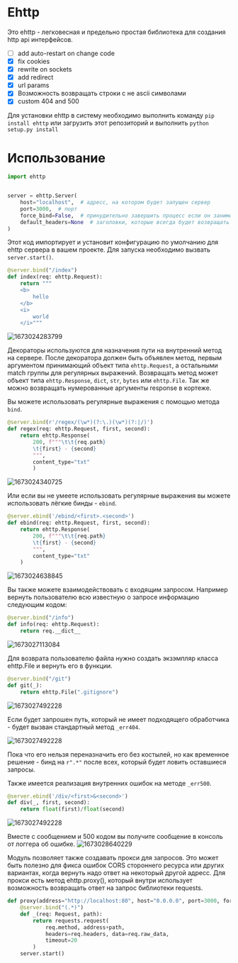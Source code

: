 # Ehttp

Это ehttp - легковесная и предельно простая библиотека для создания http api интерфейсов.

- [ ] add auto-restart on change code
- [X] fix cookies
- [X] rewrite on sockets
- [X] add redirect
- [X] url params
- [X] Возможность возвращать строки с не ascii символами
- [X] custom 404 and 500

Для установки ehttp в систему необходимо выполнить команду `pip install ehttp` или загрузить этот репозиторий и выполнить `python setup.py install`

# Использование

```python
import ehttp


server = ehttp.Server(
    host="localhost",  # адресс, на котором будет запущен сервер
    port=3000,  # порт
    force_bind=False,  # принудительно завершить процесс если он занимает нужный порт
    default_headers=None  # заголовки, которые всегда будет возвращать сервер
)
```

Этот код импортирует и установит конфигурацию по умолчанию для ehttp сервера в вашем проекте.
Для запуска необходимо вызвать `server.start()`.

```python
@server.bind("/index")
def index(req: ehttp.Request):
    return """
    <b>
        hello
    </b> 
    <i>
        world
    </i>"""
```

![1673024283799](image/README/1673024283799.png)

Декораторы используются для назначения пути на внутренний метод на сервере.
После декоратора должен быть объявлен метод, первым аргументом принимающий объект типа `ehttp.Request`, а остальными matсh группы для регулярных выражений.
Возвращать метод может объект типа `ehttp.Response`, `dict`, `str`, `bytes` или `ehttp.File`. Так же можно возвращать нумерованные аргументы response в кортеже.

Вы можете использовать регулярные выражения с помощью метода `bind`.

```python
@server.bind(r'/regex/(\w*)(?:\.)(\w*)(?:|/)')
def regex(req: ehttp.Request, first, second):
    return ehttp.Response(
        200, f"""\t\t{req.path}
        \t{first} - {second}
        """,
        content_type="txt"
        )
```

![1673024340725](image/README/1673024340725.png)

Или если вы не умеете использовать регулярные выражения вы можете использовать лёгкие бинды - `ebind`.

```python
@server.ebind('/ebind/<first>.<second>')
def ebind(req: ehttp.Request, first, second):
    return ehttp.Response(
        200, f"""\t\t{req.path}
        \t{first} - {second}
        """,
        content_type="txt"
    )
```

![1673024638845](image/README/1673024638845.png)

Вы также можете взаимодействовать с входящим запросом. Например вернуть пользователю всю известную о запросе информацию следующим кодом:

```python
@server.bind("/info")
def info(req: ehttp.Request):
    return req.__dict__
```

![1673027113084](image/README/1673027113084.png)

Для возврата пользователю файла нужно создать экзэмпляр класса ehttp.File и вернуть его в функции.

```python
@server.bind("/git")
def git(_):
    return ehttp.File(".gitignore")
```

![1673027492228](image/README/1673027492228.png)

Если будет запрошен путь, который не имеет подходящего обработчика - будет вызван стандартный метод `_err404`.

![1673027492228](image/README/1673027986194.png)

Пока что его нельзя переназначить его без костылей, но как временное решение - бинд на `r".*"` после всех, который будет ловить оставшиеся запросы.

Также имеется реализация внутренних ошибок на методе `_err500`.

```python
@server.ebind('/div/<first>&<second>')
def div(_, first, second):
    return float(first)/float(second)
```

![1673027492228](image/README/1673028562753.png)

Вместе с сообщением и 500 кодом вы получите сообщение в консоль от логгера об ошибке.
![1673028640229](image/README/1673028640229.png)

Модуль позволяет также создавать прокси для запросов. Это может быть полезно для фикса ошибок CORS стороннего ресурса или других вариантах, когда вернуть надо ответ на некоторый другой адресс. Для прокси есть метод ehttp.proxy(), который внутри использует возможность возвращать ответ на запрос библиотеки requests.

```python
def proxy(address="http://localhost:80", host="0.0.0.0", port=3000, force_bind=False):
    @server.bind("(.*)")
    def _(req: Request, path):
        return requests.request(
            req.method, address+path,
            headers=req.headers, data=req.raw_data,
            timeout=20
        )
    server.start()
```
